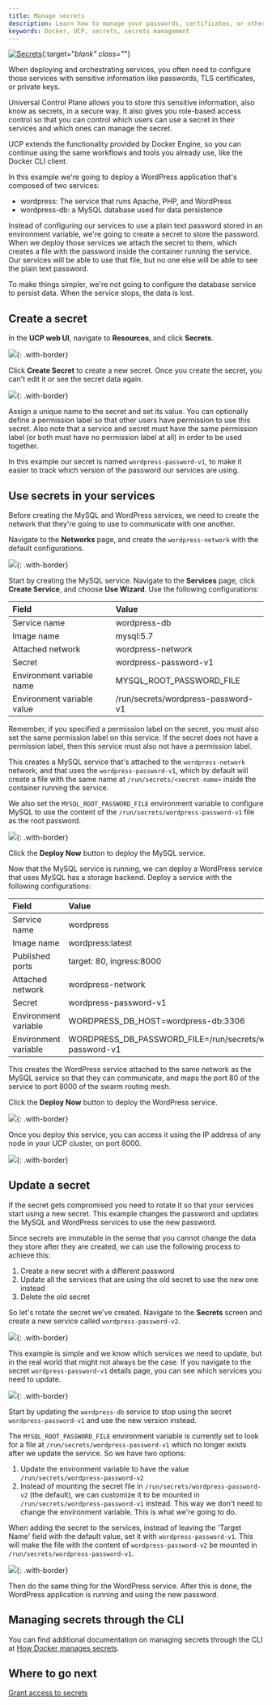 ```yaml
---
title: Manage secrets
description: Learn how to manage your passwords, certificates, or other secrets in a secure way with Docker Datacenter
keywords: Docker, UCP, secrets, secrets management
---
```


[![Secrets](../../images/secrets_video.png)](https://www.youtube.com/watch?v=8CaiJ9uZEk8 "Working with Secrets"){:target="_blank" class="_"}

When deploying and orchestrating services, you often need to configure those
services with sensitive information like passwords, TLS certificates, or
private keys.

Universal Control Plane allows you to store this sensitive information, also
know as secrets, in a secure way. It also gives you role-based access control
so that you can control which users can use a secret in their services
and which ones can manage the secret.

UCP extends the functionality provided by Docker Engine, so you can continue
using the same workflows and tools you already use, like the Docker CLI client.

<!-- todo: add link when 1.13 is available [Learn how to use secrets with Docker](/engine/swarm/secrets/) -->

In this example we're going to deploy a WordPress application that's composed of
two services:

* wordpress: The service that runs Apache, PHP, and WordPress
* wordpress-db: a MySQL database used for data persistence

Instead of configuring our services to use a plain text password stored in an
environment variable, we're going to create a secret to store the password.
When we deploy those services we attach the secret to them, which creates
a file with the password inside the container running the service. Our services
will be able to use that file, but no one else will be able to see the
plain text password.

To make things simpler, we're not going to configure the database service to
persist data. When the service stops, the data is lost.

## Create a secret

In the **UCP web UI**, navigate to **Resources**, and click **Secrets**.

![](../../images/manage-secrets-1.png){: .with-border}

Click **Create Secret** to create a new secret. Once you create the secret,
you can't edit it or see the secret data again.

![](../../images/manage-secrets-2.png){: .with-border}

Assign a unique name to the secret and set its value. You can optionally define
a permission label so that other users have permission to use this secret. Also
note that a service and secret must have the same permission label (or both
must have no permission label at all) in order to be used together.

In this example our secret is named `wordpress-password-v1`, to make it easier
to track which version of the password our services are using.


## Use secrets in your services

Before creating the MySQL and WordPress services, we need to create the network
that they're going to use to communicate with one another.

Navigate to the **Networks** page, and create the `wordpress-network` with the
default configurations.

![](../../images/manage-secrets-3.png){: .with-border}

Start by creating the MySQL service. Navigate to the **Services** page, click
**Create Service**, and choose **Use Wizard**. Use the following configurations:

| Field                      | Value                              |
|:---------------------------|:-----------------------------------|
| Service name               | wordpress-db                       |
| Image name                 | mysql:5.7                          |
| Attached network           | wordpress-network                  |
| Secret                     | wordpress-password-v1              |
| Environment variable name  | MYSQL_ROOT_PASSWORD_FILE           |
| Environment variable value | /run/secrets/wordpress-password-v1 |

Remember, if you specified a permission label on the secret, you must also set
the same permission label on this service. If the secret does not have a
permission label, then this service must also not have a permission label.

This creates a MySQL service that's attached to the `wordpress-network` network,
and that uses the `wordpress-password-v1`, which by default will create a file
with the same name at `/run/secrets/<secret-name>` inside the container running
the service.

We also set the `MYSQL_ROOT_PASSWORD_FILE` environment variable to configure
MySQL to use the content of the `/run/secrets/wordpress-password-v1` file as
the root password.

![](../../images/manage-secrets-4.png){: .with-border}

Click the **Deploy Now** button to deploy the MySQL service.

Now that the MySQL service is running, we can deploy a WordPress service that
uses MySQL has a storage backend. Deploy a service with the following
configurations:

| Field                | Value                                                         |
|:---------------------|:--------------------------------------------------------------|
| Service name         | wordpress                                                     |
| Image name           | wordpress:latest                                              |
| Published ports      | target: 80, ingress:8000                                      |
| Attached network     | wordpress-network                                             |
| Secret               | wordpress-password-v1              						   |
| Environment variable | WORDPRESS_DB_HOST=wordpress-db:3306                           |
| Environment variable | WORDPRESS_DB_PASSWORD_FILE=/run/secrets/wordpress-password-v1 |

This creates the WordPress service attached to the same network as the MySQL
service so that they can communicate, and maps the port 80 of the service to
port 8000 of the swarm routing mesh.

Click the **Deploy Now** button to deploy the WordPress service.

![](../../images/manage-secrets-5.png){: .with-border}

Once you deploy this service, you can access it using the
IP address of any node in your UCP cluster, on port 8000.

![](../../images/manage-secrets-6.png){: .with-border}

## Update a secret

If the secret gets compromised you need to rotate it so that your services
start using a new secret. This example changes the password and updates the
MySQL and WordPress services to use the new password.

Since secrets are immutable in the sense that you cannot change the data
they store after they are created, we can use the following process to achieve
this:

1. Create a new secret with a different password
2. Update all the services that are using the old secret to use the new one
instead
3. Delete the old secret

So let's rotate the secret we've created. Navigate to the **Secrets** screen
and create a new service called `wordpress-password-v2`.

![](../../images/manage-secrets-7.png){: .with-border}

This example is simple and we know which services we need to update, but in the
real world that might not always be the case.
If you navigate to the secret `wordpress-password-v1` details page, you can
see which services you need to update.

![](../../images/manage-secrets-8.png){: .with-border}

Start by updating the `wordpress-db` service to stop using the secret
`wordpress-password-v1` and use the new version instead.

The `MYSQL_ROOT_PASSWORD_FILE` environment variable is currently set to look for
a file at `/run/secrets/wordpress-password-v1` which no longer exists after we
update the service. So we have two options:

1. Update the environment variable to have the value
`/run/secrets/wordpress-password-v2`
2. Instead of mounting the secret file in `/run/secrets/wordpress-password-v2`
(the default), we can customize it to be mounted in `/run/secrets/wordpress-password-v1`
instead. This way we don't need to change the environment variable. This is
what we're going to do.

When adding the secret to the services, instead of leaving the 'Target Name'
field with the default value, set it with `wordpress-password-v1`. This will make
the file with the content of `wordpress-password-v2` be mounted in
`/run/secrets/wordpress-password-v1`.

![](../../images/manage-secrets-9.png){: .with-border}

Then do the same thing for the WordPress service. After this is done, the
WordPress application is running and using the new password.

## Managing secrets through the CLI

You can find additional documentation on managing secrets through the CLI at [How Docker manages secrets](/engine/swarm/secrets/#read-more-about-docker-secret-commands).

## Where to go next

[Grant access to secrets](grant-revoke-access.md)
